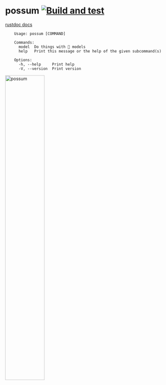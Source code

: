# possum [![Build and test](https://github.com/shayne-fletcher/possum/actions/workflows/build-and-test.yml/badge.svg)](https://github.com/shayne-fletcher/possum/actions/workflows/build-and-test.yml)

[rustdoc docs](https://shayne-fletcher.github.io/possum/bin/doc/possum/index.html)
```
    Usage: possum [COMMAND]

    Commands:
      model  Do things with 🤗 models
      help   Print this message or the help of the given subcommand(s)

    Options:
      -h, --help     Print help
      -V, --version  Print version
```
<img src="./img/possum.jpeg" alt="possum" style="float: left; width: 50%; height: 50%;">
